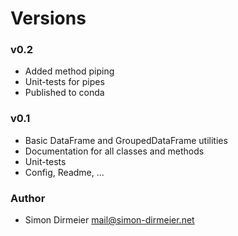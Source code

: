 Versions
========

### v0.2

* Added method piping
* Unit-tests for pipes
* Published to conda

### v0.1

* Basic DataFrame and GroupedDataFrame utilities
* Documentation for all classes and methods
* Unit-tests
* Config, Readme, ...

### Author

* Simon Dirmeier <a href="mailto:mail@simon-dirmeier.net">mail@simon-dirmeier.net</a>
